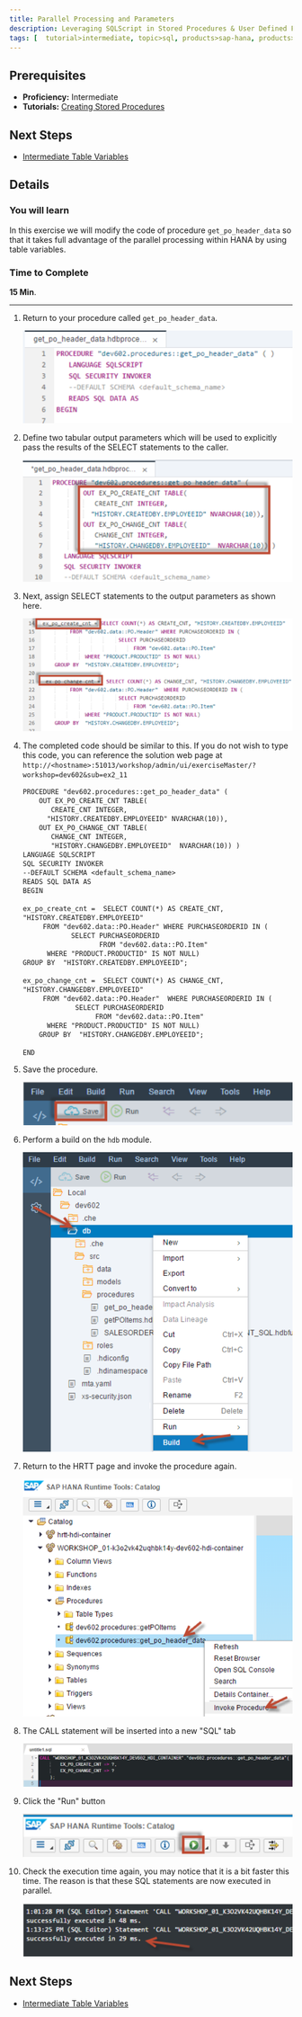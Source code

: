 ```yaml
---
title: Parallel Processing and Parameters
description: Leveraging SQLScript in Stored Procedures & User Defined Functions
tags: [  tutorial>intermediate, topic>sql, products>sap-hana, products>sap-hana\,-express-edition ]
---
```

## Prerequisites  
 - **Proficiency:** Intermediate
 - **Tutorials:** [Creating Stored Procedures](http://www.sap.com/developer/tutorials/xsa-sqlscript-stored-proc.html)

## Next Steps
 - [Intermediate Table Variables](http://www.sap.com/developer/tutorials/xsa-sqlscript-table-var.html)

## Details
### You will learn  
In this exercise we will modify the code of procedure `get_po_header_data`  so that it takes full advantage of the parallel processing within HANA by using table variables.

### Time to Complete
**15 Min**.

---

1. Return to your procedure called `get_po_header_data`.
	
	![Existing Procedure](1.png)
	
2. Define two tabular output parameters which will be used to explicitly pass the results of the SELECT statements to the caller. 

	![Define output](2.png)

3. Next, assign SELECT statements to the output parameters as shown here.

	![assign select](3.png)

4. The completed code should be similar to this. If you do not wish to type this code, you can reference the solution web page at `http://<hostname>:51013/workshop/admin/ui/exerciseMaster/?workshop=dev602&sub=ex2_11`

    ```
    PROCEDURE "dev602.procedures::get_po_header_data" ( 
        OUT EX_PO_CREATE_CNT TABLE( 
           CREATE_CNT INTEGER,
          "HISTORY.CREATEDBY.EMPLOYEEID" NVARCHAR(10)), 
        OUT EX_PO_CHANGE_CNT TABLE(
           CHANGE_CNT INTEGER,
           "HISTORY.CHANGEDBY.EMPLOYEEID"  NVARCHAR(10)) )  
   	LANGUAGE SQLSCRIPT
   	SQL SECURITY INVOKER
   	--DEFAULT SCHEMA <default_schema_name>
   	READS SQL DATA AS
	BEGIN

	ex_po_create_cnt =  SELECT COUNT(*) AS CREATE_CNT, "HISTORY.CREATEDBY.EMPLOYEEID" 
         FROM "dev602.data::PO.Header" WHERE PURCHASEORDERID IN (
                SELECT PURCHASEORDERID 
                       FROM "dev602.data::PO.Item" 
          WHERE "PRODUCT.PRODUCTID" IS NOT NULL)
  	GROUP BY  "HISTORY.CREATEDBY.EMPLOYEEID";
    
	ex_po_change_cnt =  SELECT COUNT(*) AS CHANGE_CNT, "HISTORY.CHANGEDBY.EMPLOYEEID" 
         FROM "dev602.data::PO.Header"  WHERE PURCHASEORDERID IN (
                 SELECT PURCHASEORDERID 
                      FROM "dev602.data::PO.Item"
          WHERE "PRODUCT.PRODUCTID" IS NOT NULL)
        GROUP BY  "HISTORY.CHANGEDBY.EMPLOYEEID";

	END
    ```

5. Save the procedure.

	![Save Procedure](5.png)

6. Perform a build on the `hdb` module.

	![Build Module](6.png)

7. Return to the HRTT page and invoke the procedure again.

	![HRTT](7.png)

8. The CALL statement will be inserted into a new "SQL" tab

	![Call statement](8.png)

9. Click the "Run" button

	![Run](9.png)

10. Check the execution time again, you may notice that it is a bit faster this time. The reason is that these SQL statements are now executed in parallel. 

	![Check execution time](10.png)


## Next Steps
 - [Intermediate Table Variables](http://www.sap.com/developer/tutorials/xsa-sqlscript-table-var.html)
